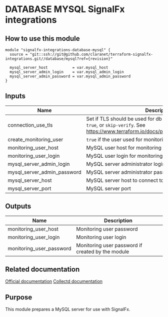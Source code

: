 # DATABASE MYSQL SignalFx integrations

## How to use this module

```
module "signalfx-integrations-database-mysql" {
  source = "git::ssh://git@github.com/claranet/terraform-signalfx-integrations.git//database/mysql?ref={revision}"

  mysql_server_host           = var.mysql_host
  mysql_server_admin_login    = var.mysql_admin_login
  mysql_server_admin_password = var.mysql_admin_password
}

```

## Inputs

| Name | Description | Type | Default | Required |
|------|-------------|------|---------|:-----:|
| connection\_use\_tls | Set if TLS should be used for db connection. One of `false`, `true`, or `skip-verify`. See https://www.terraform.io/docs/providers/mysql/index.html#tls | `string` | `"false"` | no |
| create\_monitoring\_user | `true` if the user used for monitoring should be created | `bool` | `true` | no |
| monitoring\_user\_host | MySQL user host for monitoring | `string` | `"%"` | no |
| monitoring\_user\_login | MySQL user login for monitoring | `string` | `"sfx"` | no |
| mysql\_server\_admin\_login | MySQL server administrator login | `string` | n/a | yes |
| mysql\_server\_admin\_password | MySQL server administrator password | `string` | n/a | yes |
| mysql\_server\_host | MySQL server host to connect to | `string` | n/a | yes |
| mysql\_server\_port | MySQL server port | `number` | `"3306"` | no |

## Outputs

| Name | Description |
|------|-------------|
| monitoring\_user\_host | Monitoring user password |
| monitoring\_user\_login | Monitoring user login |
| monitoring\_user\_password | Monitoring user password if created by the module |

## Related documentation

[Official documentation](https://docs.signalfx.com/en/latest/integrations/integrations-reference/integrations.mysql.html)
[Collectd documentation](https://collectd.org/wiki/index.php/Plugin:MySQL)

## Purpose

This module prepares a MySQL server for use with SignalFx.
